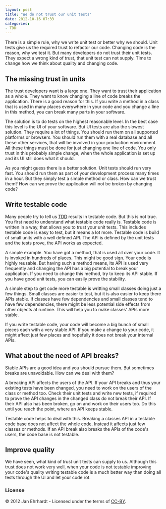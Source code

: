 ```yaml
---
layout: post
title: "We do not trust our unit tests"
date: 2012-10-16 07:33
categories:
- TDD
---
```


There is a simple rule, why we write unit test or better why we
should. Unit tests give us the required trust to refactor our
code. Changing code is the reason, why we test it. But many developers
do not trust their unit tests. They expect a wrong kind of trust, that
unit test can not supply. Time to change how we think about quality
and changing code.

The missing trust in units
----------

The trust developers want is a large one. They want to trust their
application as a whole.  They want to know changing a line of code
breaks the application. There is a good reason for this. If you write
a method in a class that is used in many places everywhere in your
code and you change a line in this method, you can break many parts in
your software.

The solution is to do tests on the highest reasonable level. In the
best case this level is the UI of your software. But UI tests are also
the slowest solution. They require a lot of things. You should run
them on all supported platforms or browsers. You should run them with
a real database and all these other services, that will be involved in
your production environment. All these things must be done for just
changing one line of code. You only trust in this probably simple
change, when the whole application is set up and its UI still does
what it should.

As you might guess there is a better solution. Unit tests should run
very fast.  You should run them as part of your development process
many times in a hour. But they simply test a simple method or class.
How can we trust them? How can we prove the application will not be
broken by changing code?

Write testable code
----------

Many people try to tell us
[TDD](/blog/2012/08/31/dont-miss-to-write-good-unit-tests/) results in
testable code. But this is not true.  You first need to understand
what testable code really is. Testable code is written in a way, that
allows you to trust your unit tests. This includes testable code is
easy to test, but it means a lot more. Testable code is build of small
units with a well defined API. The API is defined by the unit tests
and the tests prove, the API works as expected.

A simple example. You have got a method, that is used all over your
code. It is invoked in hundreds of places. This might be good
sign. Your code is highly reusable. But having such a method means,
its API is used very frequently and changing the API has a big
potential to break your application. If you need to change this
method, try to keep its API stable. If you have good unit tests, you
can easily prove the stability.

A simple step to get code more testable is writting small classes
doing just a few things. Small classes are easier to test, but it is
also easier to keep there APIs stable. If classes have few
dependencies and small classes tend to have few dependencies, there
might be less potential side effects from other objects at
runtime. This will help you to make classes' APIs more stable.

If you write testable code, your code will become a big bunch of small
pieces each with a very stable API. If you make a change to your code,
it might affect just few places and hopefully it does not break your
internal APIs.

What about the need of API breaks?
----------

Stable APIs are a good idea and you should pursue them. But sometimes
breaks are unavoidable. How can we deal with them?

A breaking API affects the users of the API. If your API breaks and
thus your existing tests have been changed, you need to work on the
users of the class or method too. Check their unit tests and write new
tests, if required to prove the API changes in the changed class do
not break their API. If their API also has been broken, go on and work
on their users too. Do this until you reach the point, where an API
keeps stable.

Testable code helps to deal with this. Breaking a classes API in a
testable code base does not affect the whole code. Instead it affects
just few classes or methods. If an API break also breaks the APIs of
the code's users, the code base is not testable.

Improve quality
----------

We have seen, what kind of trust unit tests can supply to us. Although
this trust does not work very well, when your code is not testable
improving your code's quality writing testable code is a much better
way than doing all tests through the UI and let your code rot.

### License

© 2012 Jan Ehrhardt - Licensed under the terms of
[CC-BY](http://creativecommons.org/licenses/by/3.0/).
